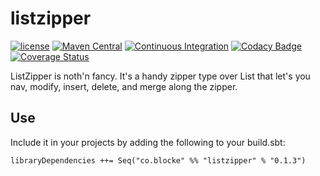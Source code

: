 # listzipper

[![license](https://img.shields.io/github/license/mashape/apistatus.svg?maxAge=86400)](https://opensource.org/licenses/MIT)
[![Maven Central](https://maven-badges.herokuapp.com/maven-central/co.blocke/listzipper_3/badge.svg)](https://search.maven.org/artifact/co.blocke/listzipper_3/7.0.0/jar)
[![Continuous Integration](https://github.com/gzoller/listzipper/actions/workflows/ci.yml/badge.svg)](https://github.com/gzoller/listzipper/actions/workflows/ci.yml)
[![Codacy Badge](https://app.codacy.com/project/badge/Grade/74067698d2ac414b9a463450ed728481)](https://app.codacy.com/gh/gzoller/listzipper/dashboard?utm_source=gh&utm_medium=referral&utm_content=&utm_campaign=Badge_grade)
[![Coverage Status](https://coveralls.io/repos/github/gzoller/listzipper/badge.svg)](https://coveralls.io/github/gzoller/listzipper)

ListZipper is noth'n fancy.  It's a handy zipper type over List that let's you nav, modify, insert, delete, and merge along the zipper.

## Use

Include it in your projects by adding the following to your build.sbt:

    libraryDependencies ++= Seq("co.blocke" %% "listzipper" % "0.1.3")

